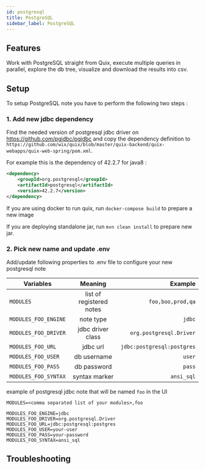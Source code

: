 ```yaml
---
id: postgresql
title: PostgreSQL
sidebar_label: PostgreSQL
---
```


## Features
Work with PostgreSQL straight from Quix, execute multiple queries in parallel, explore the db tree, visualize and download the results into csv.


## Setup
To setup PostgreSQL note you have to perform the following two steps :

### 1. Add new jdbc dependency
Find the needed version of postgresql jdbc driver on https://github.com/pgjdbc/pgjdbc and copy the dependency definition to `https://github.com/wix/quix/blob/master/quix-backend/quix-webapps/quix-web-spring/pom.xml`.

For example this is the dependency of 42.2.7 for java8 : 
```xml
<dependency>
    <groupId>org.postgresql</groupId>
    <artifactId>postgresql</artifactId>
    <version>42.2.7</version>
</dependency>
```

If you are using docker to run quix, run `docker-compose build` to prepare a new image

If you are deploying standalone jar, run `mvn clean install` to prepare new jar. 


### 2. Pick new name and update .env

Add/update following properties to .env file to configure your new postgresql note    

| Variables        | Meaning           | Example  |
| ------------- |:-------------:| -----:|
| `MODULES`      | list of registered notes | `foo,boo,prod,qa` |
| `MODULES_FOO_ENGINE`      | note type | `jdbc` |
| `MODULES_FOO_DRIVER` | jdbc driver class      |   `org.postgresql.Driver` |
| `MODULES_FOO_URL` | jdbc url      |   `jdbc:postgresql:postgres` |
| `MODULES_FOO_USER` | db username      |   `user` |
| `MODULES_FOO_PASS` | db password      |   `pass` |
| `MODULES_FOO_SYNTAX` | syntax marker      |   `ansi_sql` |


example of postgresql jdbc note that will be named `foo` in the UI

```properties
MODULES=<comma separated list of your modules>,foo

MODULES_FOO_ENGINE=jdbc
MODULES_FOO_DRIVER=org.postgresql.Driver
MODULES_FOO_URL=jdbc:postgresql:postgres
MODULES_FOO_USER=your-user
MODULES_FOO_PASS=your-password
MODULES_FOO_SYNTAX=ansi_sql
```

## Troubleshooting